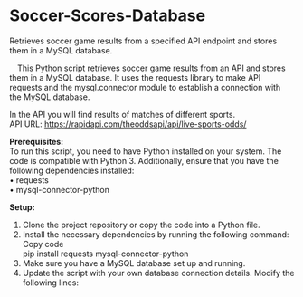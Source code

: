 # Soccer-Scores-Database
Retrieves soccer game results from a specified API endpoint and stores them in a MySQL database.  
  
&emsp;This Python script retrieves soccer game results from an API and stores them in a MySQL database. It uses the requests library to make API requests and the mysql.connector module to establish a connection with the MySQL database.  

In the API you will find results of matches of different sports.  
API URL: https://rapidapi.com/theoddsapi/api/live-sports-odds/  

<b>Prerequisites:  </b>  
To run this script, you need to have Python installed on your system. The code is compatible with Python 3. Additionally, ensure that you have the following dependencies installed:  
•	requests  
•	mysql-connector-python  

<b>Setup:  </b>  
1.	Clone the project repository or copy the code into a Python file.  
2.	Install the necessary dependencies by running the following command:  
Copy code  
pip install requests mysql-connector-python   
3.	Make sure you have a MySQL database set up and running.  
4.	Update the script with your own database connection details. Modify the following lines:  







